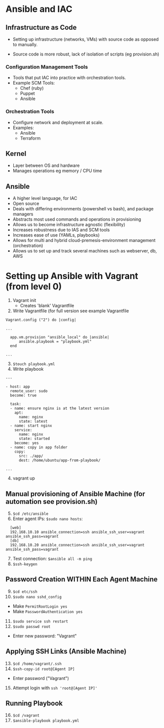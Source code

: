 # Ansible and IAC

## Infrastructure as Code

- Setting up infrastructure (networks, VMs) with source code as opposed to manually.

- Source code is more robust, lack of isolation of scripts (eg provision.sh)

### Configuration Management Tools

- Tools that put IAC into practice with orchestration tools.
- Example SCM Tools:
	- Chef (ruby)
	- Puppet
	- Ansible

### Orchestration Tools

- Configure network and deployment at scale.
- Examples:
	- Ansible
	- Terraform

## Kernel

- Layer between OS and hardware
- Manages operations eg memory / CPU time

## Ansible

- A higher level language, for IAC
- Open source
- Deals with differing environments (powershell vs bash), and package managers
- Abstracts most used commands and operations in provisioning
- Allows us to become infrastructure agnostic (flexibility)
- Increases robustness due to IAS and SCM tools
- Increases ease of use (YAMLs, playbooks)
- Allows for multi and hybrid cloud-premesis-environment management (orchestration)
- Allows us to set up and track several machines such as webserver, db, AWS

# Setting up Ansible with Vagrant (from level 0)

1) Vagrant init
	- Creates 'blank' Vagrantfile
2) Write Vagrantfile (for full version see example Vagrantfile

```
Vagrant.config ("2") do |config|

...
	
  app.vm.provision "ansible_local" do |ansible|
      ansible.playbook = "playbook.yml"
  end

...
```

3) `$touch playbook.yml`
4) Write playbook

```
---

- host: app
  remote_user: sudo
  become: true

  task:
  - name: ensure nginx is at the latest version
    apt:
      name: nginx
      state: latest
  - name: start nginx
    service: 
      name: nginx
      state: started
    become: yes
  - name: copy in app folder
    copy:
      src: ./app/
      dest: /home/ubuntu/app-from-playbook/

...

```

4) vagrant up

## Manual provisioning of Ansible Machine (for automation see provision.sh)


5) `$cd /etc/ansible`
6) Enter agent IPs:  `$sudo nano hosts`:
```
  [web]
  192.168.10.10 ansible_connection=ssh ansible_ssh_user=vagrant ansible_ssh_pass=vagrant
  [db]
  192.168.10.20 ansible_connection=ssh ansible_ssh_user=vagrant ansible_ssh_pass=vagrant
```
7) Test connection:   `$ansible all -m ping`
8) `$ssh-keygen`

## Password Creation WITHIN Each Agent Machine

9) `$cd etc/ssh`
10) `$sudo nano sshd_config`
  - Make `PermitRootLogin yes`
  - Make `PasswordAuthentication yes`
11) `$sudo service ssh restart`
12) `$sudo passwd root`
  - Enter new password: "Vagrant"

## Applying SSH Links (Ansible Machine)

13) `$cd /home/vagrant/.ssh`
14) `$ssh-copy-id root@[Agent IP]`
  - Enter password ("Vagrant")
15) Attempt login with `ssh 'root@[Agent IP]'`

## Running Playbook

16) `$cd /vagrant`
17) `$ansible-playbook playbook.yml`
